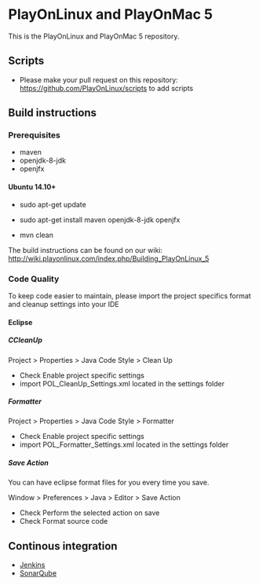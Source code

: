 # PlayOnLinux and PlayOnMac 5
This is the PlayOnLinux and PlayOnMac 5 repository. 

## Scripts
* Please make your pull request on this repository: https://github.com/PlayOnLinux/scripts to add scripts

## Build instructions
### Prerequisites
* maven
* openjdk-8-jdk
* openjfx

#### Ubuntu 14.10+
* sudo apt-get update
* sudo apt-get install maven openjdk-8-jdk openjfx

* mvn clean 


The build instructions can be found on our wiki: http://wiki.playonlinux.com/index.php/Building_PlayOnLinux_5

### Code Quality
To keep code easier to maintain, please import the project specifics format and cleanup settings into your IDE

#### Eclipse
##### CCleanUp
Project > Properties > Java Code Style > Clean Up
* Check Enable project specific settings
* import POL_CleanUp_Settings.xml located in the settings folder

##### Formatter
Project > Properties > Java Code Style > Formatter
* Check Enable project specific settings
* import POL_Formatter_Settings.xml located in the settings folder
	
##### Save Action
You can have eclipse format files for you every time you save.

Window > Preferences > Java > Editor > Save Action
* Check Perform the selected action on save
* Check Format source code
	
## Continous integration
* [Jenkins](http://www.playonlinux.org:8080)
* [SonarQube](http://www.playonlinux.org:9000)